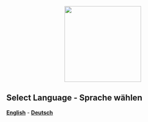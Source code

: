 <p align="center">
    <a href="https://smarthome-iot.net/">
        <img src="https://avatars.githubusercontent.com/u/39486895?s=460&u=9535216fe331e8c63d6be8c7410448c4999def32&v=4" width=200px>
    </a>
    <br>
</p>

## Select Language - Sprache wählen

[<strong>English</strong>](https://github.com/shiot/prepve/tree/master/lang#proxmox-configurationscript) - 
[<strong>Deutsch</strong>](https://github.com/shiot/prepve/tree/master/lang#proxmox-konfigurationsskript)
